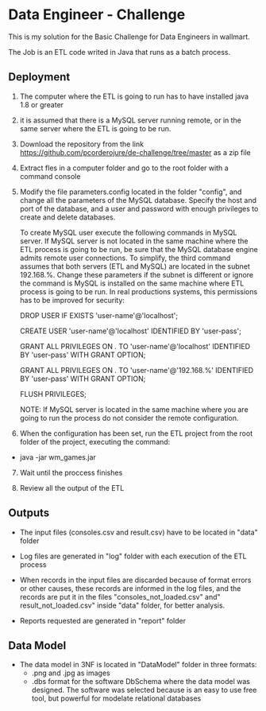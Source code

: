 # Data Engineer - Challenge
This is my solution for the Basic Challenge for Data Engineers in wallmart.

The Job is an ETL code writed in Java that runs as a batch process.

## Deployment 

1. The computer where the ETL is going to run has to have installed java 1.8 or greater

2. it is assumed that there is a MySQL server running remote, or in the same server where the ETL is going to be run.

3. Download the repository from the link https://github.com/pcorderojure/de-challenge/tree/master as a zip file

4. Extract fles in a computer folder and go to the root folder with a command console

5. Modify the file parameters.config located in the folder "config", and change all the parameters of the MySQL database. Specify the host and port of the database, and a user and password with enough privileges to create and delete databases. 

   To create MySQL user execute the following commands in MySQL server. If MySQL server is not located in the same machine where the ETL process is going to be run, be sure that the MySQL database engine admits remote user connections. To simplify, the third command assumes that both servers (ETL and MySQL) are located in the subnet 192.168.%. Change these parameters if the subnet is different or ignore the command is MySQL is installed on the same machine where ETL process is going to be run. In real productions systems, this permissions has to be improved for security:

    DROP USER IF EXISTS 'user-name'@'localhost';

    CREATE USER 'user-name'@'localhost' IDENTIFIED BY 'user-pass';

    GRANT ALL PRIVILEGES ON *.* TO 'user-name'@'localhost' IDENTIFIED BY 'user-pass' WITH GRANT OPTION;

    GRANT ALL PRIVILEGES ON *.* TO 'user-name'@'192.168.%' IDENTIFIED BY 'user-pass' WITH GRANT OPTION;

    FLUSH PRIVILEGES;


    NOTE: If MySQL server is located in the same machine where you are going to run the process do not consider the remote configuration.

6. When the configuration has been set, run the ETL project from the root folder of the project, executing the command:
  - java -jar wm_games.jar

7. Wait until the proccess finishes

8. Review all the output of the ETL

## Outputs
- The input files (consoles.csv and result.csv) have to be located in "data" folder

- Log files are generated in "log" folder with each execution of the ETL process

- When records in the input files are discarded because of format errors or other causes, these records are informed in the log files, and the records are put it in the files  "consoles_not_loaded.csv" and" result_not_loaded.csv" inside "data" folder, for better analysis.

- Reports requested are generated in "report" folder

## Data Model
- The data model in 3NF is located in "DataModel" folder in three formats: 
  -   .png and .jpg as images
  -   .dbs format for the software DbSchema where the data model was designed. The software was selected because is an easy to use free tool, but powerful for modelate relational databases



